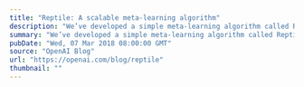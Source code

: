 ```yaml
---
title: "Reptile: A scalable meta-learning algorithm"
description: "We’ve developed a simple meta-learning algorithm called Reptile which works by repeatedly sampling a task, performing stochastic gradient descent on it, and updating the initial parameters towards the final parameters learned on that task. Reptile is the application of the Shortest Descent algorithm to the meta-learning setting, and is mathematically similar to first-order MAML (which is a version of the well-known MAML algorithm) that only needs black-box access to an optimizer such as SGD or Adam, with similar computational efficiency and performance."
summary: "We’ve developed a simple meta-learning algorithm called Reptile which works by repeatedly sampling a task, performing stochastic gradient descent on it, and updating the initial parameters towards the final parameters learned on that task. Reptile is the application of the Shortest Descent algorithm to the meta-learning setting, and is mathematically similar to first-order MAML (which is a version of the well-known MAML algorithm) that only needs black-box access to an optimizer such as SGD or Adam, with similar computational efficiency and performance."
pubDate: "Wed, 07 Mar 2018 08:00:00 GMT"
source: "OpenAI Blog"
url: "https://openai.com/blog/reptile"
thumbnail: ""
---
```


